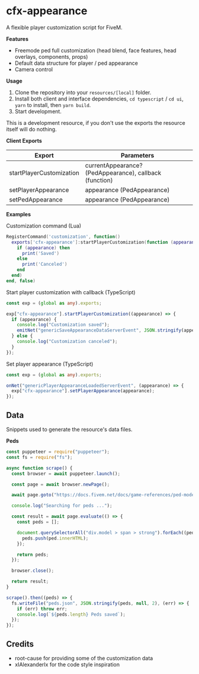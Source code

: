 # cfx-appearance

A flexible player customization script for FiveM.

**Features**

- Freemode ped full customization (head blend, face features, head overlays, components, props)
- Default data structure for player / ped appearance
- Camera control

**Usage**

1. Clone the repository into your `resources/[local]` folder.
2. Install both client and interface dependencies, `cd typescript` / `cd ui`, `yarn` to install, then `yarn build`.
3. Start development.

This is a development resource, if you don't use the exports the resource itself will do nothing.

**Client Exports**

| Export                   | Parameters                                              |
| ------------------------ | ------------------------------------------------------- |
| startPlayerCustomization | currentAppearance? (PedAppearance), callback (function) |
| setPlayerAppearance      | appearance (PedAppearance)                              |
| setPedAppearance         | appearance (PedAppearance)                              |

**Examples**

Customization command (Lua)

```lua
RegisterCommand('customization', function()
  exports['cfx-appearance']:startPlayerCustomization(function (appearance)
    if (appearance) then
      print('Saved')
    else
      print('Canceled')
    end
  end)
end, false)
```

Start player customization with callback (TypeScript)

```typescript
const exp = (global as any).exports;

exp["cfx-appearance"].startPlayerCustomization((appearance) => {
  if (appearance) {
    console.log("Customization saved");
    emitNet("genericSaveAppearanceDataServerEvent", JSON.stringify(appearance));
  } else {
    console.log("Customization canceled");
  }
});
```

Set player appearance (TypeScript)

```typescript
const exp = (global as any).exports;

onNet("genericPlayerAppearanceLoadedServerEvent", (appearance) => {
  exp["cfx-appearance"].setPlayerAppearance(appearance);
});
```

## Data

Snippets used to generate the resource's data files.

**Peds**

```javascript
const puppeteer = require("puppeteer");
const fs = require("fs");

async function scrape() {
  const browser = await puppeteer.launch();

  const page = await browser.newPage();

  await page.goto("https://docs.fivem.net/docs/game-references/ped-models/");

  console.log("Searching for peds ...");

  const result = await page.evaluate(() => {
    const peds = [];

    document.querySelectorAll("div.model > span > strong").forEach((ped) => {
      peds.push(ped.innerHTML);
    });

    return peds;
  });

  browser.close();

  return result;
}

scrape().then((peds) => {
  fs.writeFile("peds.json", JSON.stringify(peds, null, 2), (err) => {
    if (err) throw err;
    console.log(`${peds.length} Peds saved`);
  });
});
```

## Credits

- root-cause for providing some of the customization data
- xIAlexanderIx for the code style inspiration
